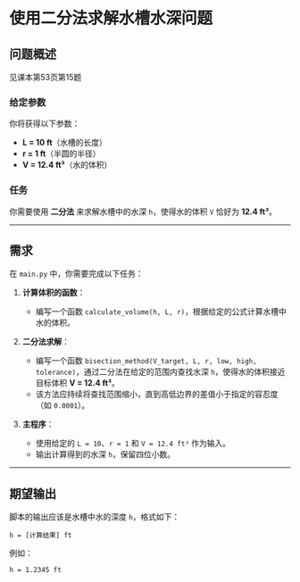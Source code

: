 # 使用二分法求解水槽水深问题

## 问题概述

见课本第53页第15题

### 给定参数

你将获得以下参数：
- **L = 10 ft**（水槽的长度）
- **r = 1 ft**（半圆的半径）
- **V = 12.4 ft³**（水的体积）

### 任务

你需要使用 **二分法** 来求解水槽中的水深 `h`，使得水的体积 `V` 恰好为 **12.4 ft³**。

---

## 需求

在 `main.py` 中，你需要完成以下任务：

1. **计算体积的函数**：
   - 编写一个函数 `calculate_volume(h, L, r)`，根据给定的公式计算水槽中水的体积。

2. **二分法求解**：
   - 编写一个函数 `bisection_method(V_target, L, r, low, high, tolerance)`，通过二分法在给定的范围内查找水深 `h`，使得水的体积接近目标体积 **V = 12.4 ft³**。
   - 该方法应持续将查找范围缩小，直到高低边界的差值小于指定的容忍度（如 `0.0001`）。

3. **主程序**：
   - 使用给定的 `L = 10`、`r = 1` 和 `V = 12.4 ft³` 作为输入。
   - 输出计算得到的水深 `h`，保留四位小数。

---

## 期望输出

脚本的输出应该是水槽中水的深度 `h`，格式如下：
```
h = [计算结果] ft

```
例如：
```
h = 1.2345 ft

```
